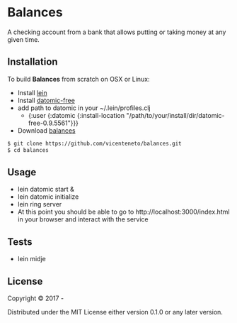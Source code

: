 # Balances

A checking account from a bank that allows putting or taking money at any given time.

## Installation

To build **Balances** from scratch on OSX or Linux:

* Install [lein](https://leiningen.org/)
* Install [datomic-free](https://my.datomic.com/downloads/free)
* add path to datomic in your ~/.lein/profiles.clj
    * {:user {:datomic {:install-location "/path/to/your/install/dir/datomic-free-0.9.5561"}}}
* Download [balances](https://github.com/vicenteneto/balances)

```bash
$ git clone https://github.com/vicenteneto/balances.git
$ cd balances
```

## Usage

* lein datomic start &
* lein datomic initialize
* lein ring server
* At this point you should be able to go to http://localhost:3000/index.html in your browser and interact with the service

## Tests

* lein midje

## License

Copyright © 2017 -

Distributed under the MIT License either version 0.1.0 or any later version.
